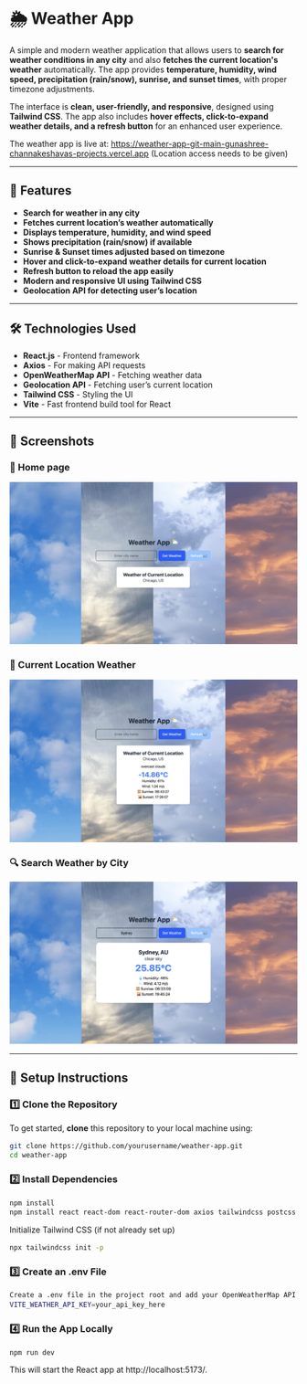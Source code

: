 # 🌦 Weather App

A simple and modern weather application that allows users to **search for weather conditions in any city** and also **fetches the current location's weather** automatically. The app provides **temperature, humidity, wind speed, precipitation (rain/snow), sunrise, and sunset times**, with proper timezone adjustments.  

The interface is **clean, user-friendly, and responsive**, designed using **Tailwind CSS**. The app also includes **hover effects, click-to-expand weather details, and a refresh button** for an enhanced user experience.  

The weather app is live at: https://weather-app-git-main-gunashree-channakeshavas-projects.vercel.app
(Location access needs to be given)


---

## 🚀 Features

- **Search for weather in any city**  
- **Fetches current location’s weather automatically**  
- **Displays temperature, humidity, and wind speed**  
- **Shows precipitation (rain/snow) if available**  
- **Sunrise & Sunset times adjusted based on timezone**  
- **Hover and click-to-expand weather details for current location**  
- **Refresh button to reload the app easily**  
- **Modern and responsive UI using Tailwind CSS**  
- **Geolocation API for detecting user’s location**  

---

## 🛠️ Technologies Used

- **React.js** - Frontend framework  
- **Axios** - For making API requests  
- **OpenWeatherMap API** - Fetching weather data  
- **Geolocation API** - Fetching user’s current location  
- **Tailwind CSS** - Styling the UI  
- **Vite** - Fast frontend build tool for React  

---

## 📸 Screenshots

### 🌅 Home page
![Weather App](src/assets/p2.png)

### 📍 Current Location Weather
![Current Location Weather](src/assets/p3.png)

### 🔍 Search Weather by City
![Search City Weather](src/assets/p4.png)


---

## 🔧 Setup Instructions

### 1️⃣ Clone the Repository

To get started, **clone** this repository to your local machine using:

```sh
git clone https://github.com/yourusername/weather-app.git
cd weather-app
```

### 2️⃣ Install Dependencies
```sh
npm install
npm install react react-dom react-router-dom axios tailwindcss postcss autoprefixer
```
Initialize Tailwind CSS (if not already set up)
```sh
npx tailwindcss init -p
```

### 3️⃣ Create an .env File
```sh
Create a .env file in the project root and add your OpenWeatherMap API key:
VITE_WEATHER_API_KEY=your_api_key_here
```

### 4️⃣ Run the App Locally
```sh
npm run dev
```
This will start the React app at http://localhost:5173/.
